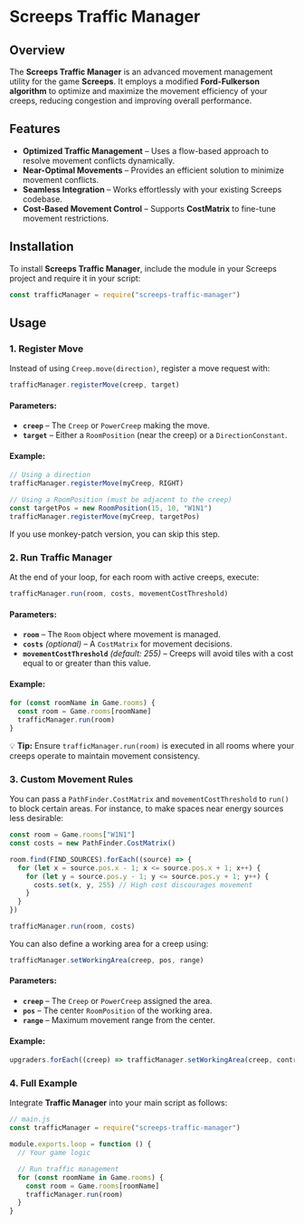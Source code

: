 # Screeps Traffic Manager

## Overview

The **Screeps Traffic Manager** is an advanced movement management utility for the game **Screeps**. It employs a modified **Ford-Fulkerson algorithm** to optimize and maximize the movement efficiency of your creeps, reducing congestion and improving overall performance.

## Features

- **Optimized Traffic Management** – Uses a flow-based approach to resolve movement conflicts dynamically.
- **Near-Optimal Movements** – Provides an efficient solution to minimize movement conflicts.
- **Seamless Integration** – Works effortlessly with your existing Screeps codebase.
- **Cost-Based Movement Control** – Supports **CostMatrix** to fine-tune movement restrictions.

## Installation

To install **Screeps Traffic Manager**, include the module in your Screeps project and require it in your script:

```javascript
const trafficManager = require("screeps-traffic-manager")
```

## Usage

### 1. Register Move

Instead of using `Creep.move(direction)`, register a move request with:

```javascript
trafficManager.registerMove(creep, target)
```

#### Parameters:

- **`creep`** – The `Creep` or `PowerCreep` making the move.
- **`target`** – Either a `RoomPosition` (near the creep) or a `DirectionConstant`.

#### Example:

```javascript
// Using a direction
trafficManager.registerMove(myCreep, RIGHT)

// Using a RoomPosition (must be adjacent to the creep)
const targetPos = new RoomPosition(15, 10, "W1N1")
trafficManager.registerMove(myCreep, targetPos)
```

If you use monkey-patch version, you can skip this step.

### 2. Run Traffic Manager

At the end of your loop, for each room with active creeps, execute:

```javascript
trafficManager.run(room, costs, movementCostThreshold)
```

#### Parameters:

- **`room`** – The `Room` object where movement is managed.
- **`costs`** _(optional)_ – A `CostMatrix` for movement decisions.
- **`movementCostThreshold`** _(default: 255)_ – Creeps will avoid tiles with a cost equal to or greater than this value.

#### Example:

```javascript
for (const roomName in Game.rooms) {
  const room = Game.rooms[roomName]
  trafficManager.run(room)
}
```

💡 **Tip:** Ensure `trafficManager.run(room)` is executed in all rooms where your creeps operate to maintain movement consistency.

### 3. Custom Movement Rules

You can pass a `PathFinder.CostMatrix` and `movementCostThreshold` to `run()` to block certain areas. For instance, to make spaces near energy sources less desirable:

```javascript
const room = Game.rooms["W1N1"]
const costs = new PathFinder.CostMatrix()

room.find(FIND_SOURCES).forEach((source) => {
  for (let x = source.pos.x - 1; x <= source.pos.x + 1; x++) {
    for (let y = source.pos.y - 1; y <= source.pos.y + 1; y++) {
      costs.set(x, y, 255) // High cost discourages movement
    }
  }
})

trafficManager.run(room, costs)
```

You can also define a working area for a creep using:

```javascript
trafficManager.setWorkingArea(creep, pos, range)
```

#### Parameters:

- **`creep`** – The `Creep` or `PowerCreep` assigned the area.
- **`pos`** – The center `RoomPosition` of the working area.
- **`range`** – Maximum movement range from the center.

#### Example:

```javascript
upgraders.forEach((creep) => trafficManager.setWorkingArea(creep, controller.pos, 3))
```

### 4. Full Example

Integrate **Traffic Manager** into your main script as follows:

```javascript
// main.js
const trafficManager = require("screeps-traffic-manager")

module.exports.loop = function () {
  // Your game logic

  // Run traffic management
  for (const roomName in Game.rooms) {
    const room = Game.rooms[roomName]
    trafficManager.run(room)
  }
}
```
